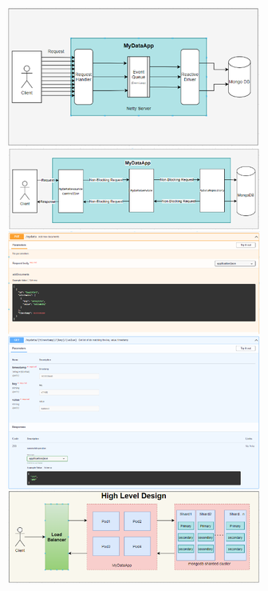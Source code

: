![](.README_images/87214270.png)
![](.README_images/a6f7e537.png)
![](.README_images/075ee9af.png)
![](.README_images/effb28c6.png)
![](.README_images/f405cf45.png)